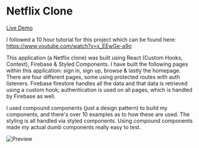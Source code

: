 # Netflix Clone
[Live Demo](netflix.fishermediasolutions.com)

I followed a 10 hour tutorial for this project which can be found here: https://www.youtube.com/watch?v=x_EEwGe-a9o

This application (a Netflix clone) was built using React (Custom Hooks, Context), Firebase & Styled Components. I have built the following pages within this application: sign in, sign up, browse & lastly the homepage. There are four different pages, some using protected routes with auth listeners. Firebase firestore handles all the data and that data is retrieved using a custom hook; authentication is used on all pages, which is handled by Firebase as well.

I used compound components (just a design pattern) to build my components, and there's over 10 examples as to how these are used. The styling is all handled via styled components. Using compound components made my actual dumb components really easy to test.

![Preview](https://github.com/smithms91/Netflix-Clone/blob/main/netflix-preview.png)

